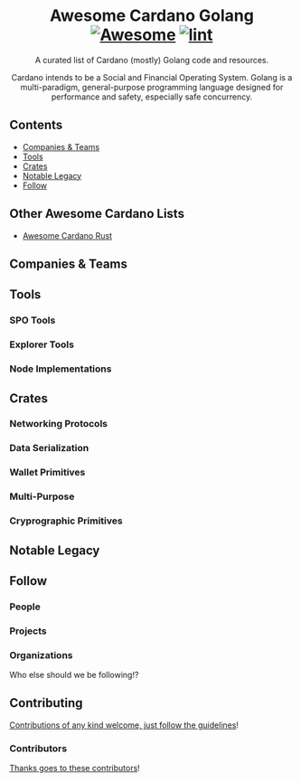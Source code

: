 <div align="center">

<!-- title -->

<!--lint ignore no-dead-urls -->
# Awesome Cardano Golang [![Awesome](https://awesome.re/badge.svg)](https://awesome.re) [![lint](https://github.com/2nd-Layer/awesome-cardano-golang/actions/workflows/lint.yaml/badge.svg)](https://github.com/2nd-Layer/awesome-cardano-golang/actions/workflows/lint.yaml)

<!-- subtitle -->

A curated list of Cardano (mostly) Golang code and resources.

<!-- image -->

<!-- <a href="" target="_blank" rel="noopener noreferrer">
  <img src="" />
</a> -->

<!-- description -->

Cardano intends to be a Social and Financial Operating System. Golang is a multi-paradigm, general-purpose programming language designed for performance and safety, especially safe concurrency.

</div>

<!-- TOC -->

## Contents

- [Companies & Teams](#companies--teams)
- [Tools](#tools)
- [Crates](#crates)
- [Notable Legacy](#notable-legacy)
- [Follow](#follow)

<!-- CONTENT -->

## Other Awesome Cardano Lists
- [Awesome Cardano Rust](https://github.com/2nd-Layer/awesome-cardano-rust)

## Companies & Teams

## Tools

### SPO Tools

### Explorer Tools

### Node Implementations

## Crates

### Networking Protocols

### Data Serialization

### Wallet Primitives

### Multi-Purpose

### Cryprographic Primitives


## Notable Legacy


<!-- END CONTENT -->

## Follow

<!-- list people worth following on social sites (Twitter, LinkedIn, GitHub, YouTube etc.) -->

### People


### Projects

### Organizations

Who else should we be following!?

## Contributing

[Contributions of any kind welcome, just follow the guidelines](contributing.md)!

### Contributors

[Thanks goes to these contributors](https://github.com/2nd-Layer/awesome-cardano-golang/graphs/contributors)!
